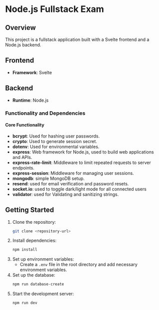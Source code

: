 # Node.js Fullstack Exam

## Overview
This project is a fullstack application built with a Svelte frontend and a Node.js backend. 

## Frontend
- **Framework**: Svelte

## Backend
- **Runtime**: Node.js

### Functionality and Dependencies

#### Core Functionality
- **bcrypt**: Used for hashing user passwords.
- **crypto**: Used to generate session secret.
- **dotenv**: Used for environmental variables.
- **express**: Web framework for Node.js, used to build web applications and APIs.
- **express-rate-limit**: Middleware to limit repeated requests to server endpoints. 
- **express-session**: Middleware for managing user sessions.
- **mongodb**: simple MongoDB setup.
- **resend**: used for email verification and password resets.
- **socket.io**: used to toggle dark/light mode for all connected users
- **validator**:  used for Validating and sanitizing strings.

## Getting Started
1. Clone the repository:
    ```bash
    git clone <repository-url>
    ```
2. Install dependencies:
    ```bash
    npm install
    ```
3. Set up environment variables:
    - Create a `.env` file in the root directory and add necessary environment variables.
4. Set up the database:
    ```bash
    npm run database-create
    ```
5. Start the development server:
    ```bash
    npm run dev
    ```

